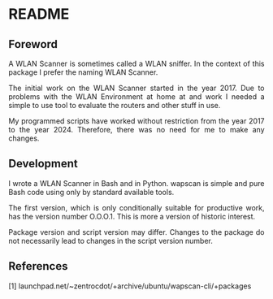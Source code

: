 # README

## Foreword

<p align="justify">A WLAN Scanner is sometimes called a WLAN sniffer. In the context of this package I prefer the naming WLAN Scanner.</p>

<p align="justify">The initial work on the WLAN Scanner started in the year 2017. Due to problems with the WLAN Environment at home at and work I needed a simple to use tool to evaluate the routers and other stuff in use.</p>

<p align="justify">My programmed scripts have worked without restriction from the year 2017 to the year 2024. Therefore, there was no need for me to make any changes.</p>

## Development

<p align="justify">I wrote a WLAN Scanner in Bash and in Python. wapscan is simple and pure Bash code using only by standard available tools.</p>

<p align="justify">The first version, which is only conditionally suitable for productive work, has the version number O.O.O.1. This is more a version of historic interest.</p>

<p align="justify">Package version and script version may differ. Changes to the package do not necessarily lead to changes in the script version number.</p> 

## References

[1] launchpad.net/~zentrocdot/+archive/ubuntu/wapscan-cli/+packages

<p align="justify"></p>

<p align="justify"></p>

<p align="justify"></p>
